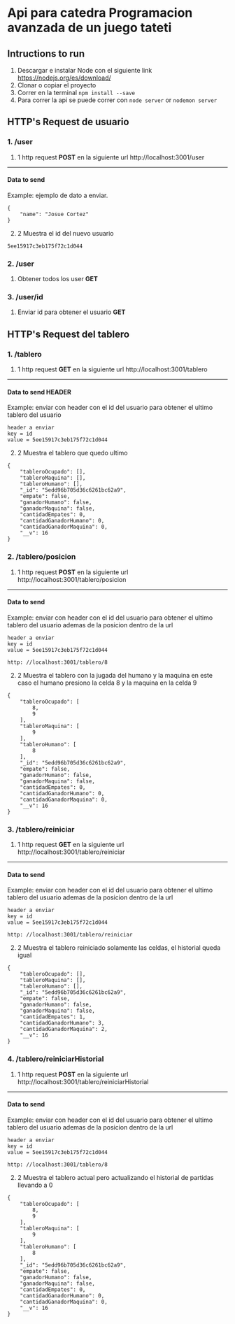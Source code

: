 # Api para catedra Programacion avanzada de un juego tateti

## Intructions to run 
1. Descargar e instalar Node con el siguiente link https://nodejs.org/es/download/
2. Clonar o copiar el proyecto
3. Correr en la terminal `npm install --save`
4. Para correr la api se puede correr con `node server` or `nodemon server`

## HTTP's Request de usuario
### 1. /user
1. 1 http request **POST** en la siguiente url http://localhost:3001/user
----
#### Data to send
Example: ejemplo de dato a enviar.
````
{
	"name": "Josue Cortez"
}
````
2. 2 Muestra el id del nuevo usuario
````
5ee15917c3eb175f72c1d044
````
### 2. /user 
1. Obtener todos los user **GET**

### 3. /user/id
1. Enviar id para obtener el usuario **GET**

## HTTP's Request del tablero
### 1. /tablero

1. 1 http request **GET** en la siguiente url http://localhost:3001/tablero
----
#### Data to send HEADER 
Example: enviar con header con el id del usuario para obtener el ultimo tablero del usuario 
````
header a enviar
key = id
value = 5ee15917c3eb175f72c1d044
````

2. 2 Muestra el tablero que quedo ultimo
````
{
    "tableroOcupado": [],
    "tableroMaquina": [],
    "tableroHumano": [],
    "_id": "5edd96b705d36c6261bc62a9",
    "empate": false,
    "ganadorHumano": false,
    "ganadorMaquina": false,
    "cantidadEmpates": 0,
    "cantidadGanadorHumano": 0,
    "cantidadGanadorMaquina": 0,
    "__v": 16
}
````

### 2. /tablero/posicion

1. 1 http request **POST** en la siguiente url http://localhost:3001/tablero/posicion
----
#### Data to send  
Example: enviar con header con el id del usuario para obtener el ultimo tablero del usuario ademas de la posicion dentro de la url
````
header a enviar
key = id
value = 5ee15917c3eb175f72c1d044

http: //localhost:3001/tablero/8
````

2. 2 Muestra el tablero con la jugada del humano y la maquina en este caso el humano presiono la celda 8 y la maquina en la celda 9
````
{
    "tableroOcupado": [
        8,
        9
    ],
    "tableroMaquina": [
        9
    ],
    "tableroHumano": [
        8
    ],
    "_id": "5edd96b705d36c6261bc62a9",
    "empate": false,
    "ganadorHumano": false,
    "ganadorMaquina": false,
    "cantidadEmpates": 0,
    "cantidadGanadorHumano": 0,
    "cantidadGanadorMaquina": 0,
    "__v": 16
}
````

### 3. /tablero/reiniciar

1. 1 http request **GET** en la siguiente url http://localhost:3001/tablero/reiniciar
----
#### Data to send  
Example: enviar con header con el id del usuario para obtener el ultimo tablero del usuario ademas de la posicion dentro de la url
````
header a enviar
key = id
value = 5ee15917c3eb175f72c1d044

http: //localhost:3001/tablero/reiniciar
````

2. 2 Muestra el tablero reiniciado solamente las celdas, el historial queda igual
````
{
    "tableroOcupado": [],
    "tableroMaquina": [],
    "tableroHumano": [],
    "_id": "5edd96b705d36c6261bc62a9",
    "empate": false,
    "ganadorHumano": false,
    "ganadorMaquina": false,
    "cantidadEmpates": 1,
    "cantidadGanadorHumano": 3,
    "cantidadGanadorMaquina": 2,
    "__v": 16
}
````
### 4. /tablero/reiniciarHistorial

1. 1 http request **POST** en la siguiente url http://localhost:3001/tablero/reiniciarHistorial
----
#### Data to send  
Example: enviar con header con el id del usuario para obtener el ultimo tablero del usuario ademas de la posicion dentro de la url
````
header a enviar
key = id
value = 5ee15917c3eb175f72c1d044

http: //localhost:3001/tablero/8
````

2. 2 Muestra el tablero actual pero actualizando el historial de partidas llevando a 0 
````
{
    "tableroOcupado": [
        8,
        9
    ],
    "tableroMaquina": [
        9
    ],
    "tableroHumano": [
        8
    ],
    "_id": "5edd96b705d36c6261bc62a9",
    "empate": false,
    "ganadorHumano": false,
    "ganadorMaquina": false,
    "cantidadEmpates": 0,
    "cantidadGanadorHumano": 0,
    "cantidadGanadorMaquina": 0,
    "__v": 16
}
````
